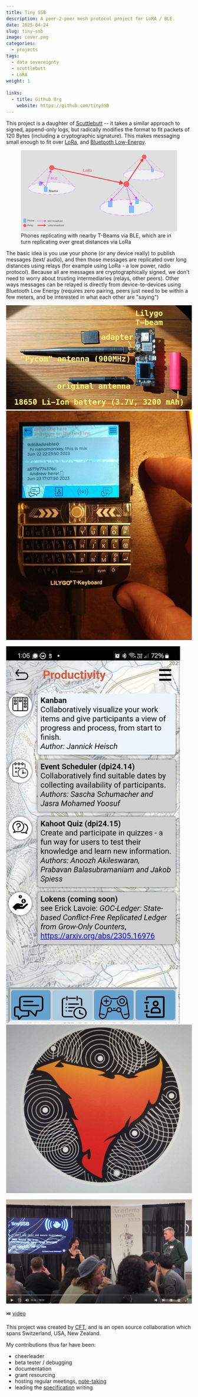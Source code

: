 ```yaml
---
title: Tiny SSB
description: A peer-2-peer mesh protocol project for LoRA / BLE.
date: 2025-04-24
slug: tiny-ssb
image: cover.png
categories:
  - projects
tags:
  - data sovereignty
  - scuttlebutt
  - LoRA
weight: 1

links:
  - title: Github Org
    website: https://github.com/tinySSB
---
```


This project is a daughter of [Scuttlebutt](/p/scuttlebutt) -- it takes a similar
approach to signed, append-only logs, but radically modifies the format to fit
packets of 120 Bytes (including a cryptographic signature). This makes messaging
small enough to fit over [LoRa](https://en.wikipedia.org/wiki/LoRa), and
[Bluetooth Low-Energy](https://en.wikipedia.org/wiki/Bluetooth_Low_Energy).

<figure>
  <img src="./lora-ble-map.svg" />
  <figcaption>
    Phones replicating with nearby T-Beams via BLE, which are in turn replicating
over great distances via LoRa
  </figcaption>
</figure>


The basic idea is you use your phone (or any device really) to publish messages
(text/ audio), and then those messages are replicated over long distances using
relays (for example using LoRa - a low power, radio protocol). Because all are
messages are cryptographically signed, we don't need to worry about trusting
intermediaries (relays, other peers). Other ways messages can be relayed is
directly from device-to-devices using Bluetooth Low Energy (requires zero
pairing, peers just need to be within a few meters, and be interested in what
each other are "saying")


![T-Beam - LoRa/BLE relay](t-beam.labelled.jpeg)
![T-Keyboard - standalone LoRa/BLE device](t-keyboard.jpeg)

![TinySSB Android app](android-app.jpeg)
![Wildfire SSB - adapted TinySSB to into wildfires infra](wildfire.jpeg)

[![Presenting tinySSB at the Internet Archive](talk.png)](https://archive.org/details/2025-02-11-d-web-dinner-meetup-v-003-full/2025-02-11+D-Web+Dinner+Meetup+v003+-+Christian+F+Tschudin-.mp4)

:play_or_pause_button:
[video](https://archive.org/details/2025-02-11-d-web-dinner-meetup-v-003-full/2025-02-11+D-Web+Dinner+Meetup+v003+-+Christian+F+Tschudin-.mp4)


This project was created by [CFT](https://github.com/tschudin), and is an open
source collaboration which spans Switzerland, USA, New Zealand.

My contributions thus far have been:
- cheerleader
- beta tester / debugging
- documentation
- grant resourcing
- hosting regular meetings, [note-taking](https://github.com/tinySSB/meetings)
- leading the [specification](https://github.com/tinySSB/tiny-ssb-spec) writing


